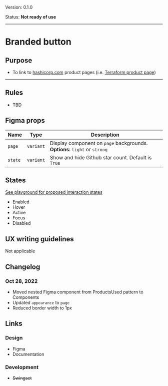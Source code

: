 Version: 0.1.0

Status: **Not ready of use**



---

# Branded button

## Purpose

* To link to [hashicorp.com](https://www.hashicorp.com) product pages (i.e. [Terraform product page](https://www.hashicorp.com/products/terraform))



---

## Rules

* TBD

## Figma props

| Name | Type | Description |
|----|----|----|
| `page` | `variant` | Display component on `page` backgrounds. **Options:** `light` or `strong` |
| `state` | `variant` | Show and hide Github star count. Default is `True` |

## States

[See playground for proposed interaction states](https://hashicorp-web-presence.vercel.app/playground/button)

* Enabled
* Hover
* Active
* Focus
* Disabled

## UX writing guidelines

Not applicable

## Changelog

### Oct 28, 2022

* Moved nested Figma component from ProductsUsed pattern to Components
* Updated `appearance` to `page`
* Reduced border width to 1px

## Links

### Design

* Figma
* Documentation

### Development

* ~~Swingset~~


